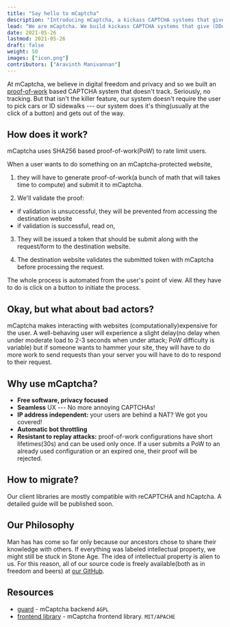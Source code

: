 ```yaml
---
title: "Say hello to mCaptcha"
description: "Introducing mCaptcha, a kickass CAPTCHA systems that gives (DDoS) attackers a run for their money. Oh and UX is great too!"
lead: "We are mCaptcha. We build kickass CAPTCHA systems that give (DDoS) attackers a run for their money. And we do all of this without tracking your users. Oh and did I mention our UX is great?"
date: 2021-05-26
lastmod: 2021-05-26
draft: false
weight: 50
images: ["icon.png"]
contributors: ["Aravinth Manivannan"]
---
```


At mCaptcha, we believe in digital freedom and privacy and so we built an
[proof-of-work](https://en.wikipedia.org/wiki/Proof_of_work) based
CAPTCHA system that doesn't track. Seriously, no tracking. But that
isn't the killer feature, our system doesn't require the user to
pick cars or ID sidewalks --- our system does it's thing(usually
at the click of a button) and gets out of the way.

## How does it work?
mCaptcha uses SHA256 based proof-of-work(PoW) to rate limit users.

When a user wants to do something on an mCaptcha-protected website,

1. they will have to generate proof-of-work(a bunch of math that will
   takes time to compute) and submit it to mCaptcha.

2. We'll validate the proof:
  - if validation is unsuccessful, they will be prevented from accessing
  the destination website
  - if validation is successful, read on,

3. They will be issued a token that should be submit along with the
   request/form to the destination website.

4. The destination website validates the submitted token with
   mCaptcha before processing the request.

The whole process is automated from the user's point of view. All they
have to do is click on a button to initiate the process.

## Okay, but what about bad actors?

mCaptcha makes interacting with websites (computationally)expensive for
the user. A well-behaving user will experience a slight delay(no delay
when under moderate load to 2-3 seconds when under attack; PoW difficulty is
variable) but if someone wants to hammer your site, they will have to do
more work to send requests than your server you will have to do to respond
to their request.


## Why use mCaptcha?

- **Free software, privacy focused**
- **Seamless** UX --- No more annoying CAPTCHAs!
- **IP address independent:** your users are behind a NAT? We got you covered!
- **Automatic bot throttling**
- **Resistant to replay attacks:** proof-of-work configurations have short lifetimes(30s) and can be used only once. If a user submits a PoW to an already used configuration or an expired one, their proof will be rejected.

## How to migrate?
Our client libraries are mostly compatible with reCAPTCHA and hCaptcha.
A detailed guide will be published soon.

## Our Philosophy
Man has has come so far only because our ancestors chose to
share their knowledge with others. If everything was labeled
intellectual property, we might still be stuck in Stone Age. The idea of
intellectual property is alien to us. For this reason, all of our source
code is freely available(both as in freedom and beers) at [our
GitHub](https://github.com/mCaptcha/).


## Resources

- [guard](https://github.com/mCaptcha/guard) - mCaptcha backend `AGPL`
- [frontend library](https://github.com/mCaptcha/browser) - mCaptcha frontend library. `MIT/APACHE`
